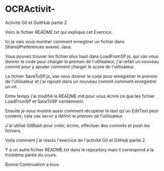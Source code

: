 # OCRActivit-
Activité Git et GuitHub partie 2

Voici le fichier README.txt qui explique cet Exercice.

Ici je vais vous montrer comment enregitrer un fichier dans SharedPreferences avavec Java.

Vous pouvez trouver les fichier plus haut dans LoadFromSP.js, qui vas vous donner le code pour charger le prenom de l'utilisateur, j'ai refait un nouveau commit pour y ajouter comment charger le score de l'utilisateur.

Le fichier SaveToSP.js, vas vous donner le code pour enregistrer le prenom de l'utilisateur et j'ai rajouté dans un nouveau commit comment enregistrer un int.

Entre temps j'ai modifié le README.md pour vous écrire ce que les fichier LoadFromSP et SaveToSP contiennent.

Ensuite je vous montre aussi comment récupérer le text qu'un EditText peut contenir, cela vas servir a définir le prenom de l'utilisateur.

J'ai utilisé GitBash pour créer, écrire, effectuer des commits et push les fichiers. 

Voila comment j'ai résolu l'exercice de l'activité Git et GitHub partie 2.

Y a un autre fichier README.txt dans le repository mais il correspond a la troisième partie du cours. 

Bonne Continuation a tous.
